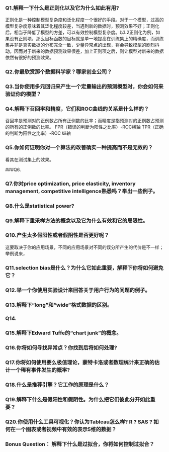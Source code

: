 ### Q1.解释一下什么是正则化以及它为什么如此有用?

正则化是一种控制模型复杂度和泛化程度一个很好的手段。对于一个模型，过高的模型复杂度意味着其泛化程度较差，当遇到新的数据时，预测效果不好；正则化后，相当于降低了模型的方差，可以有效控制模型复杂度。以L2正则化为例，如果没有正则项，那么目标函数的目标就是单一地提高在训练集上的精确度，而训练集并非是真实数据的分布完全一致，少量异常点的出现，将会导致模型的剧烈抖动，因而对于新来的数据预测效果很差，加上正则项之后，则让模型对新来的数据依然有很好的预测效果。


### Q2.你最欣赏那个数据科学家？哪家创业公司？


### Q3.当你使用多元回归来产生一个定量输出的预测模型时，你会如何来验证你的模型？



### Q4.解释下召回率和精度，它们和ROC曲线的关系是什么样的？

召回率是预测对的正例数占所有正例数的比率；而精度是指预测对的正例数占预测的所有的正例数的比率。
FPR（错误的判断为阳性之比率）-ROC横轴
TPR（正确的判断为阳性之比率）-ROC 纵轴

### Q5.你如何证明你对一个算法的改善确实一种提高而不是无效的？
看其在测试集上的效果。

###Q6.

### Q7.你对price optimization, price elasticity, inventory management, competitive intelligence熟悉吗？举出一些例子。

### Q8.什么是statistical power?

### Q9.解释下重采样方法的概念以及它为什么有效和它的局限性。



### Q10.产生太多假阳性或者假阴性是否更好呢？

这要取决于你的应用场景，不同的应用场景对不同的误分所产生的代价是不一样；举例说来，


### Q11.selection bias是什么？为什么它如此重要，解释下你将如何避免它？


### Q12.举一个你使用实验设计来回答关于用户行为的问题的例子。


### Q13.解释下“long”和“wide”格式数据的区别。



### Q14.



### Q15.解释下Edward Tuffe的“chart junk”的概念。



### Q16.你将如何寻找异常点？你找到后将如何处理?



### Q17.你将如何使用要么极值理论，蒙特卡洛或者数理统计来正确的估计一个稀有事件发生的概率?


### Q18.什么是推荐引擎？它工作的原理是什么？


### Q19.解释下什么是假阳性和假阴性。为什么把它们彼此分开如此重要？


### Q20.你使用什么工具可视化？你认为Tableau怎么样? R  ? SAS ? 如何在一个图表或者视频中有效的表示5维的数据？


### Bonus Question： 解释下什么是过拟合，你将如何控制过拟合？


